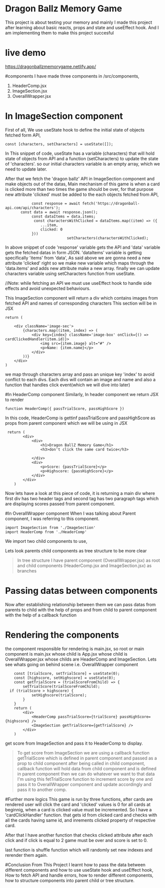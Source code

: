 # Dragon Ballz Memory Game

This project is about testing your memory and mainly I made this project after learning about 
basic reacts, props and state and useEffect hook. And I am implementing them to make this project succesful

# live demo
https://dragonballzmemorygame.netlify.app/

#components
I have made three components in /src/components, 
1. HeaderComp.jsx
2. ImageSection.jsx
3. OverallWrapper.jsx

# In ImageSection component
First of all, We use useState hook to define the initial state of objects fetched form API, 

    const [characters, setCharacters] = useState([]);
In This snippet of code, useState has a variable (characters) that will hold state of objects from API and a function (setCharacters)  to update the state of 'characters'. 
so our initial characters variable is an empty array, which we need to update later.
        
After that we fetch the 'dragon ballz' API in ImageSection component and make objects out of the datas,
Main mechanism of this game is when a card is clicked more than two times the game should be over, for that purpose 
new attribute 'clicked' must be added to the each objects fetched from API,

                const response = await fetch('https://dragonball-api.com/api/characters');
           const data = await response.json();
                const dataItems = data.items;
                 const charactersWithClicked = dataItems.map((item) => ({
                    ...item,
                    clicked: 0
                }))
                                setCharacters(charactersWithClicked);

In above snippet of code 'response' variable gets the API and 'data' variable gets the fetched datas in form JSON.
'dataItems' variable is getting specifically 'items' from 'data', 
As said above we are gonna need a new attribute 'clicked' right so we make new variable which maps through the 
'data.items' and adds new attribute make a new array.
finally we can update characters variable using setCharacters function from useState.

//Note: while fetching an API we must use useEffect hook to handle side effects and avoid unexpected behaviours.

This ImageSection component will return a div which contains images from fetched API and names of corresponding characters
This section will be in JSX 

    return (

        <div className='image-sec'>
            {characters.map((item, index) => (
                <div key={index} className='image-box' onClick={() => cardClickedHandler(item.id)}>
                    <img src={item.image} alt="#" />
                    <p>Name: {item.name}</p>
                </div>
            ))}
        </div>
    )
we map through characters array and pass an unique key 'index' to avoid conflict to each divs. 
Each divs will contain an image and name and also a function that handles click event(which we will dive into later)

#In HeaderComp component
Similarly, In header component we return JSX to render
```
function HeaderComp({ passTrialScore, passHighScore })
```
In this code, HeaderComp is gettinf passTrialScore and passHighScore as props from parent component
which we will be using in JSX
```
 return (
        <div>
            <div>
                <h1>Dragon BallZ Memory Game</h1>
                <h3>don't click the same card twice</h3>

            </div>
            <div>
                <p>Score: {passTrialScore}</p>
                <p>Highscore: {passHighScore}</p>
            </div>
        </div>
    )
```
Now lets have a look at this piece of code, it is returning a main div where first div has two header tags and second tag has 
two paragraph tags which are displaying scores passed from parent component.

#In OverallWrapper component
When I was talking about Parent component, I was referring to this component.
```
import ImageSection from './ImageSection'
import HeaderComp from './HeaderComp'
```
We import two child components to use,

Lets look parents child components as tree structure to be more clear
> In tree structure I have parent component (OverallWrapper.jsx) as root and
> child components (HeaderComp.jsx and ImageSection.jsx) as branches

# Passing datas between components
Now after establishing relationship between them we can pass datas from parents to child with the help of props
and from child to parent component with the help of a callback function 

# Rendering the components
the component responsible for rendering is main.jsx, so root or main component is main.jsx whose child is App.jsx whose child is
OverallWrapper.jsx whose childs are HeaderComp and ImageSection. 
Lets see whats going on behind scene i.e. OverallWrapper component
```
    const [trialScore, setTrialScore] = useState(0);
    const [highscore, setHighscore] = useState(0);
    const getTrialScore = (trialScoreFromChild) => {
        setTrialScore(trialScoreFromChild);
  if (trialScore > highscore) {
            setHighscore(trialScore);
        }
    }
    return (
        <div>
            <HeaderComp passTrialScore={trialScore} passHighScore={highscore} />
            <ImageSection getTrialScore={getTrialScore} />
        </div>
    )
```
get score from ImageSection and pass it to HeaderComp to display.
> To get score from ImageSection we are using a callback function getTrialScore which is defined in parent component and passed as a prop to child component
> after being called in child component, callback function will hold data from child component and is defined in
  parent component then we can do whatever we want to that data I'm using this fetTrialScore function to increment score by one and
pass it to OverallWrapper component and update accordingly and pass it to another comp.

#Further more logics
This game is run by three functions, after cards are rendered user will click the card and 'clicked' values is 0 for all
cards at beginnig, when a card is clicked value must be incremented. So I have a 'cardClickHandler' function.
that gets id from clicked card and checks with all the cards having same id, and inrements clicked property of respective 
card.

After that I have another function that checks clicked attribute after each click and if click is equal to 2 game must be
over and score is set to 0.

last function is shuffle function which will randomly set new indexes and rerender them again.

#Conclusion
From This Project I learnt how to pass the data between different components and how to use useState hook
and useEffect hook, How to fetch API and handle errors, how to render different components, how to structure 
components into parent child or tree structure.
